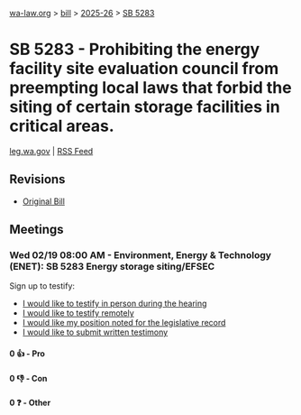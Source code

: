 [wa-law.org](/) > [bill](/bill/) > [2025-26](/bill/2025-26/) > [SB 5283](/bill/2025-26/sb/5283/)

# SB 5283 - Prohibiting the energy facility site evaluation council from preempting local laws that forbid the siting of certain storage facilities in critical areas.
[leg.wa.gov](https://app.leg.wa.gov/billsummary?BillNumber=5283&Year=2025&Initiative=false) | [RSS Feed](./rss.xml)

## Revisions
* [Original Bill](1/)

## Meetings
### Wed 02/19 08:00 AM - Environment, Energy & Technology (ENET): SB 5283 Energy storage siting/EFSEC
Sign up to testify:
* [I would like to testify in person during the hearing](https://app.leg.wa.gov/csi/Testifier/Add?chamber=House&mId=32818&aId=164218&caId=25824&tId=1)
* [I would like to testify remotely](https://app.leg.wa.gov/csi/Testifier/Add?chamber=House&mId=32818&aId=164218&caId=25824&tId=2)
* [I would like my position noted for the legislative record](https://app.leg.wa.gov/csi/Testifier/Add?chamber=House&mId=32818&aId=164218&caId=25824&tId=3)
* [I would like to submit written testimony](https://app.leg.wa.gov/csi/Testifier/Add?chamber=House&mId=32818&aId=164218&caId=25824&tId=4)

#### 0 👍 - Pro

#### 0 👎 - Con

#### 0 ❓ - Other
